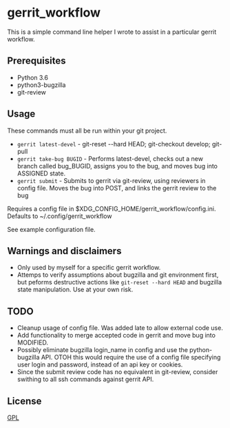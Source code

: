 # gerrit_workflow

This is a simple command line helper I wrote to assist in a particular gerrit workflow.

## Prerequisites

- Python 3.6
- python3-bugzilla
- git-review

## Usage

These commands must all be run within your git project.

- `gerrit latest-devel` - git-reset --hard HEAD; git-checkout develop; git-pull
- `gerrit take-bug BUGID` - Performs latest-devel, checks out a new branch called bug_BUGID, assigns you to the bug, and moves bug into ASSIGNED state.
- `gerrit submit` - Submits to gerrit via git-review, using reviewers in config file. Moves the bug into POST, and links the gerrit review to the bug

Requires a config file in $XDG_CONFIG_HOME/gerrit_workflow/config.ini. Defaults to ~/.config/gerrit_workflow

See example configuration file.

## Warnings and disclaimers

- Only used by myself for a specific gerrit workflow.
- Attemps to verify assumptions about bugzilla and git environment first, but peforms destructive actions like `git-reset --hard HEAD` and bugzilla state manipulation. Use at your own risk.

## TODO

- Cleanup usage of config file. Was added late to allow external code use.
- Add functionality to merge accepted code in gerrit and move bug into MODIFIED.
- Possibly eliminate bugzilla login_name in config and use the python-bugzilla API. OTOH this would require the use of a config file specifying user login and password, instead of an api key or cookies.
- Since the submit review code has no equivalent in git-review, consider swithing to all ssh commands against gerrit API.

## License

[GPL](./LICENSE)
